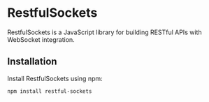 # RestfulSockets

RestfulSockets is a JavaScript library for building RESTful APIs with WebSocket integration.

## Installation

Install RestfulSockets using npm:

```shell
npm install restful-sockets

